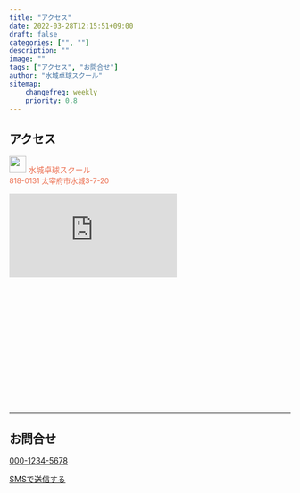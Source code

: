 ```yaml
---
title: "アクセス"
date: 2022-03-28T12:15:51+09:00
draft: false
categories: ["", ""]
description: ""
image: ""
tags: ["アクセス", "お問合せ"]
author: "水城卓球スクール"
sitemap:
    changefreq: weekly
    priority: 0.8
---
```


## アクセス

<p class="w-100 text-left" style="color: #EC6D4E">
<img src="/images/mtts_logo_org.jpg" width="30" height="30" class="d-inline-block align-top" alt=""> 水城卓球スクール</br><span style="font-size: small">818-0131 太宰府市水城3-7-20</span>
</p>

<div style="position:relative; width: 100%; height: 0; padding-top: 75%;">
<iframe src="https://www.google.com/maps/embed?pb=!1m18!1m12!1m3!1d3326.0712089556355!2d130.49491881547684!3d33.52553418075253!2m3!1f0!2f0!3f0!3m2!1i1024!2i768!4f13.1!3m3!1m2!1s0x35419a414c218f2d%3A0x5dc514dc19d68467!2z44CSODE4LTAxMzEg56aP5bKh55yM5aSq5a6w5bqc5biC5rC05Z-O77yT5LiB55uu77yX4oiS77yS77yQ!5e0!3m2!1sja!2sjp!4v1649546369161!5m2!1sja!2sjp" class="w-100 h-100" style="border:0; position:absolute; top: 0; left: 0;" allowfullscreen="" loading="lazy" referrerpolicy="no-referrer-when-downgrade"></iframe>
</div>

<div id="contact" class="pt-4"></div>
<hr />

## お問合せ

<a href="tel:00012345678">000-1234-5678</a>

<a href="sms:09012345678">SMSで送信する</a>
